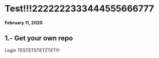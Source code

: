 # Test!!!2222222333444555666777

#### February 11, 2020

## 1.- Get your own repo

Login TESTETSTETZTET!!!
